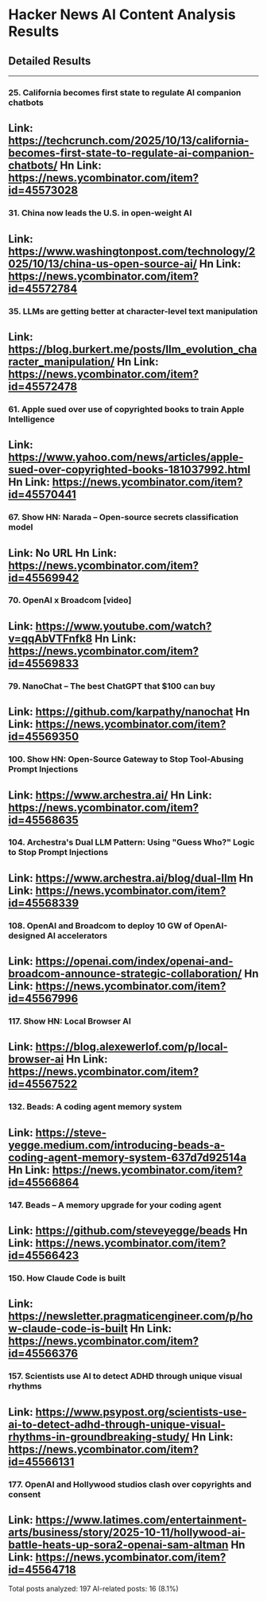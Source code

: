 # Hacker News AI Content Analysis Results

## Detailed Results

------
### 25. California becomes first state to regulate AI companion chatbots
Link: https://techcrunch.com/2025/10/13/california-becomes-first-state-to-regulate-ai-companion-chatbots/
Hn Link: https://news.ycombinator.com/item?id=45573028
------
### 31. China now leads the U.S. in open-weight AI
Link: https://www.washingtonpost.com/technology/2025/10/13/china-us-open-source-ai/
Hn Link: https://news.ycombinator.com/item?id=45572784
------
### 35. LLMs are getting better at character-level text manipulation
Link: https://blog.burkert.me/posts/llm_evolution_character_manipulation/
Hn Link: https://news.ycombinator.com/item?id=45572478
------
### 61. Apple sued over use of copyrighted books to train Apple Intelligence
Link: https://www.yahoo.com/news/articles/apple-sued-over-copyrighted-books-181037992.html
Hn Link: https://news.ycombinator.com/item?id=45570441
------
### 67. Show HN: Narada – Open-source secrets classification model
Link: No URL
Hn Link: https://news.ycombinator.com/item?id=45569942
------
### 70. OpenAI x Broadcom [video]
Link: https://www.youtube.com/watch?v=qqAbVTFnfk8
Hn Link: https://news.ycombinator.com/item?id=45569833
------
### 79. NanoChat – The best ChatGPT that $100 can buy
Link: https://github.com/karpathy/nanochat
Hn Link: https://news.ycombinator.com/item?id=45569350
------
### 100. Show HN: Open-Source Gateway to Stop Tool-Abusing Prompt Injections
Link: https://www.archestra.ai/
Hn Link: https://news.ycombinator.com/item?id=45568635
------
### 104. Archestra's Dual LLM Pattern: Using "Guess Who?" Logic to Stop Prompt Injections
Link: https://www.archestra.ai/blog/dual-llm
Hn Link: https://news.ycombinator.com/item?id=45568339
------
### 108. OpenAI and Broadcom to deploy 10 GW of OpenAI-designed AI accelerators
Link: https://openai.com/index/openai-and-broadcom-announce-strategic-collaboration/
Hn Link: https://news.ycombinator.com/item?id=45567996
------
### 117. Show HN: Local Browser AI
Link: https://blog.alexewerlof.com/p/local-browser-ai
Hn Link: https://news.ycombinator.com/item?id=45567522
------
### 132. Beads: A coding agent memory system
Link: https://steve-yegge.medium.com/introducing-beads-a-coding-agent-memory-system-637d7d92514a
Hn Link: https://news.ycombinator.com/item?id=45566864
------
### 147. Beads – A memory upgrade for your coding agent
Link: https://github.com/steveyegge/beads
Hn Link: https://news.ycombinator.com/item?id=45566423
------
### 150. How Claude Code is built
Link: https://newsletter.pragmaticengineer.com/p/how-claude-code-is-built
Hn Link: https://news.ycombinator.com/item?id=45566376
------
### 157. Scientists use AI to detect ADHD through unique visual rhythms
Link: https://www.psypost.org/scientists-use-ai-to-detect-adhd-through-unique-visual-rhythms-in-groundbreaking-study/
Hn Link: https://news.ycombinator.com/item?id=45566131
------
### 177. OpenAI and Hollywood studios clash over copyrights and consent
Link: https://www.latimes.com/entertainment-arts/business/story/2025-10-11/hollywood-ai-battle-heats-up-sora2-openai-sam-altman
Hn Link: https://news.ycombinator.com/item?id=45564718
------
Total posts analyzed: 197
AI-related posts: 16 (8.1%)

